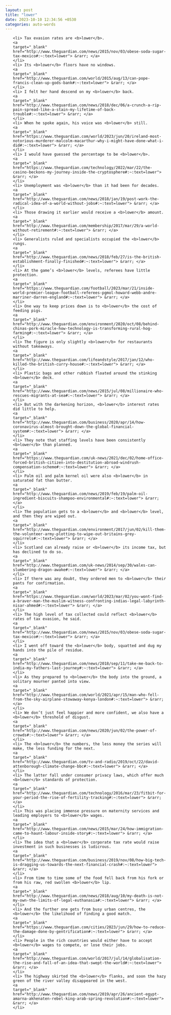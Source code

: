 ```yaml
---
layout: post
title: "lower"
date: 2023-10-10 12:34:56 +0530
categories: auto-words
---
```

<ol>

    <li> Tax evasion rates are <b>lower</b>.
    <a 
    target="_blank" 
    href="http://www.theguardian.com/news/2015/nov/03/obese-soda-sugar-tax-mexico#:~:text=lower"> &rarr; </a>
    </li>
    <li> Its <b>lower</b> floors have no windows.
    <a 
    target="_blank" 
    href="http://www.theguardian.com/world/2015/aug/13/can-pope-francis-clean-up-gods-bank#:~:text=lower"> &rarr; </a>
    </li>
    <li> I felt her hand descend on my <b>lower</b> back.
    <a 
    target="_blank" 
    href="http://www.theguardian.com/news/2018/dec/06/a-crunch-a-rip-pain-spread-like-a-stain-my-lifetime-of-back-trouble#:~:text=lower"> &rarr; </a>
    </li>
    <li> When he spoke again, his voice was <b>lower</b> still.
    <a 
    target="_blank" 
    href="https://www.theguardian.com/world/2023/jun/20/ireland-most-notorious-murderer-malcolm-macarthur-why-i-might-have-done-what-i-did#:~:text=lower"> &rarr; </a>
    </li>
    <li> I would have guessed the percentage to be <b>lower</b>.
    <a 
    target="_blank" 
    href="https://www.theguardian.com/technology/2022/mar/22/the-casino-beckons-my-journey-inside-the-cryptosphere#:~:text=lower"> &rarr; </a>
    </li>
    <li> Unemployment was <b>lower</b> than it had been for decades.
    <a 
    target="_blank" 
    href="http://www.theguardian.com/news/2018/jan/19/post-work-the-radical-idea-of-a-world-without-jobs#:~:text=lower"> &rarr; </a>
    </li>
    <li> Those drawing it earlier would receive a <b>lower</b> amount.
    <a 
    target="_blank" 
    href="http://www.theguardian.com/membership/2017/mar/29/a-world-without-retirement#:~:text=lower"> &rarr; </a>
    </li>
    <li> Generalists ruled and specialists occupied the <b>lower</b> rungs.
    <a 
    target="_blank" 
    href="http://www.theguardian.com/news/2018/feb/27/is-the-british-establishment-finally-finished#:~:text=lower"> &rarr; </a>
    </li>
    <li> At the game’s <b>lower</b> levels, referees have little protection.
    <a 
    target="_blank" 
    href="https://www.theguardian.com/football/2023/mar/21/inside-world-premier-league-football-referees-pgmol-howard-webb-andre-marriner-darren-england#:~:text=lower"> &rarr; </a>
    </li>
    <li> One way to keep prices down is to <b>lower</b> the cost of feeding pigs.
    <a 
    target="_blank" 
    href="http://www.theguardian.com/environment/2020/oct/08/behind-chinas-pork-miracle-how-technology-is-transforming-rural-hog-farming#:~:text=lower"> &rarr; </a>
    </li>
    <li> The figure is only slightly <b>lower</b> for restaurants without takeaways.
    <a 
    target="_blank" 
    href="http://www.theguardian.com/lifeandstyle/2017/jan/12/who-killed-the-british-curry-house#:~:text=lower"> &rarr; </a>
    </li>
    <li> Plastic bags and other rubbish floated around the stinking <b>lower</b> deck.
    <a 
    target="_blank" 
    href="http://www.theguardian.com/news/2015/jul/08/millionaire-who-rescues-migrants-at-sea#:~:text=lower"> &rarr; </a>
    </li>
    <li> But with the darkening horizon, <b>lower</b> interest rates did little to help.
    <a 
    target="_blank" 
    href="http://www.theguardian.com/business/2020/apr/14/how-coronavirus-almost-brought-down-the-global-financial-system#:~:text=lower"> &rarr; </a>
    </li>
    <li> They note that staffing levels have been consistently <b>lower</b> than planned.
    <a 
    target="_blank" 
    href="https://www.theguardian.com/uk-news/2021/dec/02/home-office-forced-british-citizen-into-destitution-abroad-windrush-compensation-scheme#:~:text=lower"> &rarr; </a>
    </li>
    <li> Palm oil and palm kernel oil were also <b>lower</b> in saturated fat than butter.
    <a 
    target="_blank" 
    href="http://www.theguardian.com/news/2019/feb/19/palm-oil-ingredient-biscuits-shampoo-environmental#:~:text=lower"> &rarr; </a>
    </li>
    <li> The population gets to a <b>lower</b> and <b>lower</b> level, and then they are wiped out.
    <a 
    target="_blank" 
    href="http://www.theguardian.com/environment/2017/jun/02/kill-them-the-volunteer-army-plotting-to-wipe-out-britains-grey-squirrels#:~:text=lower"> &rarr; </a>
    </li>
    <li> Scotland can already raise or <b>lower</b> its income tax, but has declined to do so.
    <a 
    target="_blank" 
    href="http://www.theguardian.com/uk-news/2014/sep/30/wales-can-slumbering-dragon-awake#:~:text=lower"> &rarr; </a>
    </li>
    <li> If there was any doubt, they ordered men to <b>lower</b> their pants for confirmation.
    <a 
    target="_blank" 
    href="https://www.theguardian.com/world/2023/mar/02/you-wont-find-a-braver-man-the-muslim-witness-confronting-indias-legal-labyrinth-nisar-ahmed#:~:text=lower"> &rarr; </a>
    </li>
    <li> The high level of tax collected could reflect <b>lower</b> rates of tax evasion, he said.
    <a 
    target="_blank" 
    href="http://www.theguardian.com/news/2015/nov/03/obese-soda-sugar-tax-mexico#:~:text=lower"> &rarr; </a>
    </li>
    <li> I went off toward the <b>lower</b> body, squatted and dug my hands into the pile of residue.
    <a 
    target="_blank" 
    href="http://www.theguardian.com/news/2018/sep/11/take-me-back-to-india-my-fathers-last-journey#:~:text=lower"> &rarr; </a>
    </li>
    <li> As they prepared to <b>lower</b> the body into the ground, a solitary mourner panted into view.
    <a 
    target="_blank" 
    href="http://www.theguardian.com/world/2021/apr/15/man-who-fell-from-the-sky-airplane-stowaway-kenya-london#:~:text=lower"> &rarr; </a>
    </li>
    <li> We don’t just feel happier and more confident, we also have a <b>lower</b> threshold of disgust.
    <a 
    target="_blank" 
    href="http://www.theguardian.com/news/2020/jun/02/the-power-of-crowds#:~:text=lower"> &rarr; </a>
    </li>
    <li> The <b>lower</b> the numbers, the less money the series will make, the less funding for the next.
    <a 
    target="_blank" 
    href="http://www.theguardian.com/tv-and-radio/2019/oct/22/david-attenborough-climate-change-bbc#:~:text=lower"> &rarr; </a>
    </li>
    <li> The latter fall under consumer privacy laws, which offer much <b>lower</b> standards of protection.
    <a 
    target="_blank" 
    href="http://www.theguardian.com/technology/2016/mar/23/fitbit-for-your-period-the-rise-of-fertility-tracking#:~:text=lower"> &rarr; </a>
    </li>
    <li> This was placing immense pressure on maternity services and leading employers to <b>lower</b> wages.
    <a 
    target="_blank" 
    href="http://www.theguardian.com/news/2015/mar/24/how-immigration-came-to-haunt-labour-inside-story#:~:text=lower"> &rarr; </a>
    </li>
    <li> The idea that a <b>lower</b> corporate tax rate would raise investment in such businesses is ludicrous.
    <a 
    target="_blank" 
    href="http://www.theguardian.com/business/2019/nov/08/how-big-tech-is-dragging-us-towards-the-next-financial-crash#:~:text=lower"> &rarr; </a>
    </li>
    <li> From time to time some of the food fell back from his fork or from his raw, red swollen <b>lower</b> lip.
    <a 
    target="_blank" 
    href="http://www.theguardian.com/news/2018/aug/10/my-death-is-not-my-own-the-limits-of-legal-euthanasia#:~:text=lower"> &rarr; </a>
    </li>
    <li> And the further one gets from busy urban centres, the <b>lower</b> the likelihood of finding a good match.
    <a 
    target="_blank" 
    href="https://www.theguardian.com/cities/2023/jun/29/how-to-reduce-the-damage-done-by-gentrification#:~:text=lower"> &rarr; </a>
    </li>
    <li> People in the rich countries would either have to accept <b>lower</b> wages to compete, or lose their jobs.
    <a 
    target="_blank" 
    href="http://www.theguardian.com/world/2017/jul/14/globalisation-the-rise-and-fall-of-an-idea-that-swept-the-world#:~:text=lower"> &rarr; </a>
    </li>
    <li> The highway skirted the <b>lower</b> flanks, and soon the hazy green of the river valley disappeared in the west.
    <a 
    target="_blank" 
    href="http://www.theguardian.com/news/2019/apr/26/ancient-egypt-amarna-akhenaten-rebel-king-arab-spring-revolution#:~:text=lower"> &rarr; </a>
    </li>